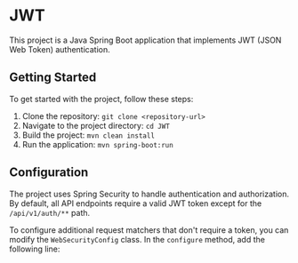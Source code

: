 # JWT 

This project is a Java Spring Boot application that implements JWT (JSON Web Token) authentication.

## Getting Started

To get started with the project, follow these steps:

1. Clone the repository: `git clone <repository-url>`
2. Navigate to the project directory: `cd JWT`
3. Build the project: `mvn clean install`
4. Run the application: `mvn spring-boot:run`

## Configuration

The project uses Spring Security to handle authentication and authorization. By default, all API endpoints require a valid JWT token except for the `/api/v1/auth/**` path.

To configure additional request matchers that don't require a token, you can modify the `WebSecurityConfig` class. In the `configure` method, add the following line:
